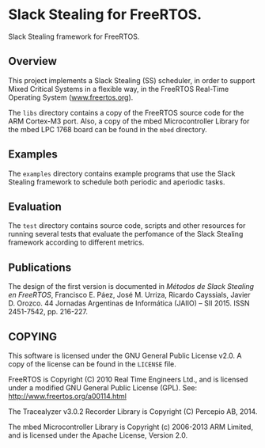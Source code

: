 # Slack Stealing for FreeRTOS.
Slack Stealing framework for FreeRTOS.

## Overview
This project implements a Slack Stealing (SS) scheduler, in order to support Mixed Critical Systems in a flexible way, in the FreeRTOS Real-Time Operating System (www.freertos.org).

The `libs` directory contains a copy of the FreeRTOS source code for the ARM Cortex-M3 port. Also, a copy of the mbed Microcontroller Library for the mbed LPC 1768 board can be found in the `mbed` directory.

## Examples
The `examples` directory contains example programs that use the Slack Stealing framework to schedule both periodic and aperiodic tasks.

## Evaluation
The `test` directory contains source code, scripts and other resources for running several tests that evaluate the perfomance of the Slack Stealing framework according to different metrics.

## Publications
The design of the first version is documented in *Métodos de Slack Stealing en FreeRTOS*, Francisco E. Páez, José M. Urriza, Ricardo Cayssials, Javier D. Orozco. 44 Jornadas Argentinas de Informática (JAIIO) – SII 2015. ISSN 2451-7542, pp. 216-227.

## COPYING
This software is licensed under the GNU General Public License v2.0. A copy of the license can be found in the `LICENSE` file.

FreeRTOS is Copyright (C) 2010 Real Time Engineers Ltd., and is licensed under a modified GNU General Public License (GPL). See: http://www.freertos.org/a00114.html

The Tracealyzer v3.0.2 Recorder Library is Copyright (C) Percepio AB, 2014.

The mbed Microcontroller Library is Copyright (c) 2006-2013 ARM Limited, and is licensed under the Apache License, Version 2.0.
